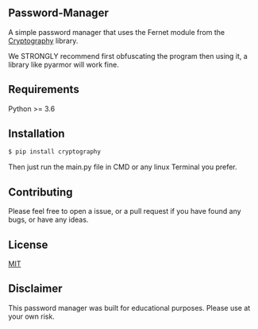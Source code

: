 ## Password-Manager
A simple password manager that uses the Fernet module from the [Cryptography](https://pypi.org/project/cryptography/) library.

We STRONGLY recommend first obfuscating the program then using it, a library like pyarmor will work fine.

## Requirements 
Python >= 3.6

## Installation

```bash
$ pip install cryptography
```
Then just run the main.py file in CMD or any linux Terminal you prefer.

## Contributing
Please feel free to open a issue, or a pull request if you have found any bugs, or have any ideas.

## License
[MIT](https://opensource.org/licenses/MIT/)

## Disclaimer
This password manager was built for educational purposes. Please use at your own risk.




